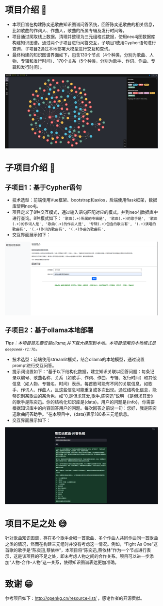 # 项目介绍 :tada:

- 本项目旨在构建陈奕迅歌曲知识图谱问答系统，回答陈奕迅歌曲的相关信息，比如歌曲的作词人、作曲人，歌曲的所属专辑及发行时间等。
- 项目通过爬取线上数据，清理并整理为三元组格式数据，使用neo4j图数据库构建知识图谱。通过两个子项目进行问答交互，子项目1使用Cypher语句进行查询，子项目2通过本地部署大模型进行交互和查询。
- 最终构建的知识图谱界面如下，包含130个节点（4个种类，分别为歌曲、人物、专辑和发行时间）、170个关系（5个种类，分别为歌手、作词、作曲、专辑和发行时间）。
<img src="./Figures/image.png" alt="neo4j知识图谱界面">

# 子项目介绍 :green_book:
## 子项目1：基于Cypher语句
- 技术选型：前端使用Vue框架、bootstrap和axios，后端使用flask框架，数据库使用neo4j。
- 项目定义了8种交互模式，通过输入语句匹配对应的模式，并到neo4j数据库中进行查询。8种模式如下：
  ``'歌曲(.+)所属的专辑是',
  '歌曲(.+)的歌手是',
  '歌曲(.+)的作词人是',
  '歌曲(.+)的作曲人是',
  '专辑(.+)包含的歌曲有',
  '(.+)演唱的歌曲有',
  '(.+)作词的歌曲有',
  '(.+)作曲的歌曲有',``
- 交互界面展示如下：
<img src="./Figures/project1.png" alt="neo4j知识图谱界面">

## 子项目2：基于ollama本地部署
*Tips：本项目首先要安装ollama,并下载大模型到本地。本项目使用的本地模式是``deepseek-r1:7b``。*

- 技术选型：前端使用streamlit框架，结合ollama的本地模型，通过设置prompt进行交互问答。
- 提示词设置如下：“基于以下结构化数据，建立知识关联以回答问题：每条记录以编号、歌曲名称、关系（如歌手、作词、作曲、专辑、发行时间）和其他信息（如人物、专辑名、时间）表示。每首歌可能有不同的关联信息，如歌手、作词人、作曲人，且这些信息可能重复或多次出现。通过结构化信息，能够识别某歌曲的某角色，如“0,是但求其爱,歌手,陈奕迅”说明 《是但求其爱》的歌手是陈奕迅。你的结构化知识库是{data}。用户的问题是{info}，你需要根据知识库中的内容回答用户的问题。每次回答之前说一句：您好，我是陈奕迅歌曲问答助手。"在本项目中，{data}表示180条三元组信息。
- 交互界面展示如下：
<img src="./Figures/project2.png" alt="neo4j知识图谱界面">

# 项目不足之处 :sweat_smile:
针对歌曲知识图谱，存在多个歌手合唱一首歌曲、多个作曲人共同作曲同一首歌曲之类的情况，然而在构建三元组时并没有考虑这一情况。例如，“Fight As One”这首歌的歌手是“陈奕迅,蔡依林”，本项目将“陈奕迅,蔡依林”作为一个节点进行表示，这是该项目的不足之处，即未考虑人物之间的合作关系。项目可以进一步添加“人物-合作-人物”这一关系，使得知识图谱表达更加准确。

# 致谢 :grin:
参考项目如下：http://openkg.cn/resource-list/ ，感谢作者的开源贡献。